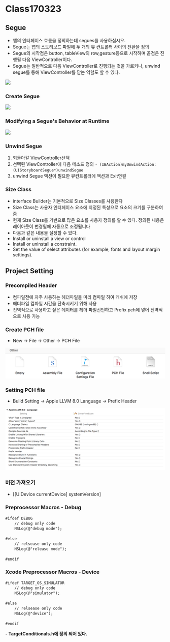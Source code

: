 # Class170323

## Segue

- 앱의 인터페이스 흐름을 정의하는데 segues를 사용하십시오.
- Segue는 앱의 스토리보드 파일에 두 개의 뷰 컨트롤러 사이의 전환을 정의
- Segue의 시작점은 button, tableView의 row,gesture등으로 시작하며 끝점은 진행될 다음 ViewController이다.
- Segue는 일반적으로 다음 ViewController로 진행되는 것을 가르키나, unwind segue를 통해 ViewController를 닫는 역할도 할 수 있다.

![](http://www.appcoda.com/wp-content/uploads/2012/06/Storyboard-Segue-Identifier.jpg)

### Create Segue

![](https://www.ralfebert.de/tutorials/ios-swift-uitableviewcontroller/create_segue.png)

### Modifying a Segue's Behavior at Runtime

![](https://developer.apple.com/library/content/featuredarticles/ViewControllerPGforiPhoneOS/Art/VCPG_displaying-view-controller-using-segue_9-4_2x.png)

### Unwind Segue
1. 되돌아갈 ViewController선택
2. 선택된 ViewController에 다음 메소드 정의
 `- (IBAction)myUnwindAction:(UIStoryboardSegue*)unwindSegue`
3. unwind Segue 액션이 필요한 뷰컨트롤러에 액션과 Exit연결

### Size Class

- interface Builder는 기본적으로 Size Classes를 사용한다
- Size Class는 사용자 인터페이스 요소에 지정된 특성으로 요소의 크기를 구분하여 줌
- 현재 Size Class를 기반으로 많은 요소를 사용자 정의를 할 수 있다. 정의된 내용은 레이아웃이 변경될때 자동으로 조정됩니다
- 다음과 같은 내용을 설정할 수 있다.
 - Install or uninstall a view or control
 - Install or uninstall a constraint.
 - Set the value of select attributes (for example, fonts and layout margin settings).


## Project Setting

### Precompiled Header

- 컴파일전에 자주 사용하는 헤더파일을 미리 컴파일 하여 캐쉬에 저장
- 해더파일 컴파일 시간을 단축시키기 위해 사용
- 전역적으로 사용하고 싶은 데이터를 헤더 파일선언하고 Prefix.pch에 넣어 전역적으로 사용 가능

### Create PCH file

- New -> File -> Other -> PCH File

![](https://github.com/BaekJinCho/iOS.school/blob/master/Study/Image/PCH%20File.png?raw=true)


### Setting PCH file

- Build Setting -> Apple LLVM 8.0 Language -> Prefix Header

![](https://github.com/BaekJinCho/iOS.school/blob/master/Study/Image/Setting%20PCH%20file.png?raw=true)


### 버전 가져오기

- [[UIDevice currentDevice] systemVersion]

### Preprocessor Macros - Debug

```objc
#ifdef DEBUG
	// debug only code
	NSLog(@"debug mode");
	
#else
	// relsease only code
	NSLog(@"release mode");

#endif
```

### Xcode Preprocessor Macros - Device

```objc
#ifdef TARGET_OS_SIMULATOR
	// debug only code
	NSLog(@"simulator");
	
#else
	// relsease only code
	NSLog(@"device");

#endif
```

**- TargetConditionals.h에 정의 되어 있다.**
 